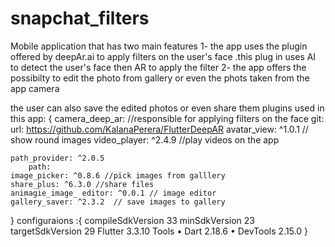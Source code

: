 # snapchat_filters

Mobile application that has two main features 
 1- the app uses the plugin offered by deepAr.ai to apply filters on the user's face .this plug in 
    uses AI to detect the user's face then AR to apply the filter
2- the app offers the possibilty to edit the photo from gallery or even the phots taken from the app camera

the user can also save the edited photos or even share them 
plugins used in this app:
{   camera_deep_ar: //responsible for applying filters on the face
    git:
        url: https://github.com/KalanaPerera/FlutterDeepAR
    avatar_view: ^1.0.1 // show round images 
    video_player: ^2.4.9 //play videos on the app

    path_provider: ^2.0.5 
        path:
    image_picker: ^0.8.6 //pick images from galllery 
    share_plus: ^6.3.0 //share files
    animagie_image_ editor: ^0.0.1 // image editor
    gallery_saver: ^2.3.2  // save images to gallery
}
configuraions :{
compileSdkVersion 33
minSdkVersion 23
targetSdkVersion 29
Flutter 3.3.10
Tools • Dart 2.18.6 • DevTools 2.15.0
}

